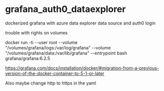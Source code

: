 # grafana_auth0_dataexplorer
dockerized grafana with azure data explorer data source and auth0 login

trouble with rights on volumes

docker run -ti --user root --volume "/volumes/grafana/logs:/var/log/grafana" --volume "/volumes/grafana/data:/var/lib/grafana" --entrypoint bash grafana/grafana:6.2.5

https://grafana.com/docs/installation/docker/#migration-from-a-previous-version-of-the-docker-container-to-5-1-or-later

Also maybe change http to https in the yaml
